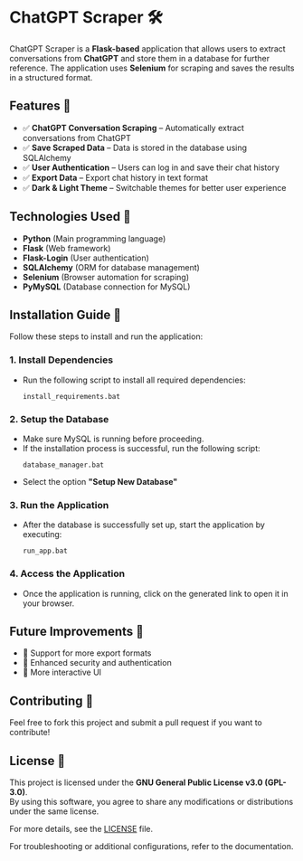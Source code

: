 # ChatGPT Scraper 🛠️

ChatGPT Scraper is a **Flask-based** application that allows users to extract conversations from **ChatGPT** and store them in a database for further reference. The application uses **Selenium** for scraping and saves the results in a structured format.

## Features 🌟
- ✅ **ChatGPT Conversation Scraping** – Automatically extract conversations from ChatGPT
- ✅ **Save Scraped Data** – Data is stored in the database using SQLAlchemy
- ✅ **User Authentication** – Users can log in and save their chat history
- ✅ **Export Data** – Export chat history in text format
- ✅ **Dark & Light Theme** – Switchable themes for better user experience

## Technologies Used 🔧
- **Python** (Main programming language)
- **Flask** (Web framework)
- **Flask-Login** (User authentication)
- **SQLAlchemy** (ORM for database management)
- **Selenium** (Browser automation for scraping)
- **PyMySQL** (Database connection for MySQL)

## Installation Guide 🚀

Follow these steps to install and run the application:

### 1. Install Dependencies
- Run the following script to install all required dependencies:
  ```
  install_requirements.bat
  ```

### 2. Setup the Database
- Make sure MySQL is running before proceeding.
- If the installation process is successful, run the following script:
  ```
  database_manager.bat
  ```
- Select the option **"Setup New Database"**

### 3. Run the Application
- After the database is successfully set up, start the application by executing:
  ```
  run_app.bat
  ```

### 4. Access the Application
- Once the application is running, click on the generated link to open it in your browser.

## Future Improvements 🚧
- 🔹 Support for more export formats
- 🔹 Enhanced security and authentication
- 🔹 More interactive UI

## Contributing 🤝
Feel free to fork this project and submit a pull request if you want to contribute!

## License 📜
This project is licensed under the **GNU General Public License v3.0 (GPL-3.0)**.  
By using this software, you agree to share any modifications or distributions under the same license.  

For more details, see the [LICENSE](LICENSE) file.

For troubleshooting or additional configurations, refer to the documentation.

